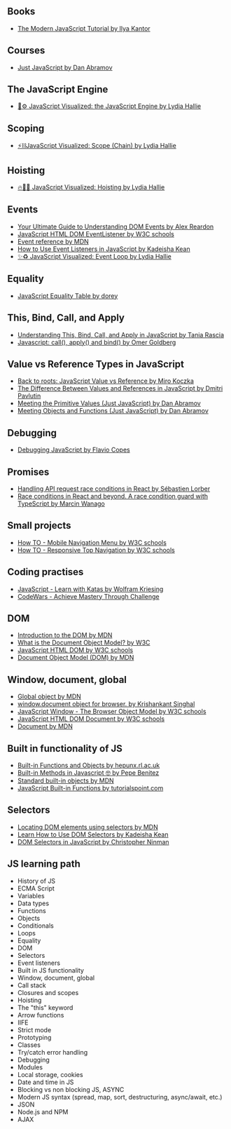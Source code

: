 ## **Books**
- [The Modern JavaScript Tutorial by Ilya Kantor](https://javascript.info/)

## **Courses**
- [Just JavaScript by Dan Abramov](https://justjavascript.com/)

## **The JavaScript Engine**
- [🚀⚙️ JavaScript Visualized: the JavaScript Engine by Lydia Hallie](https://dev.to/lydiahallie/javascript-visualized-the-javascript-engine-4cdf)

## **Scoping**
- [⚡️⛓JavaScript Visualized: Scope (Chain) by Lydia Hallie](https://dev.to/lydiahallie/javascript-visualized-scope-chain-13pd)

## **Hoisting**
- [🔥🕺🏼 JavaScript Visualized: Hoisting by Lydia Hallie](https://dev.to/lydiahallie/javascript-visualized-hoisting-478h)

## **Events**
- [Your Ultimate Guide to Understanding DOM Events by Alex Reardon](https://egghead.io/courses/your-ultimate-guide-to-understanding-dom-events-6c0c0d23)
- [JavaScript HTML DOM EventListener by W3C schools](https://www.w3schools.com/js/js_htmldom_eventlistener.asp)
- [Event reference by MDN](https://developer.mozilla.org/en-US/docs/Web/Events)
- [How to Use Event Listeners in JavaScript by Kadeisha Kean](https://www.makeuseof.com/javascript-event-listeners-how-to-use/)
- [✨♻️ JavaScript Visualized: Event Loop by Lydia Hallie](https://dev.to/lydiahallie/javascript-visualized-event-loop-3dif)

## **Equality**
- [JavaScript Equality Table by dorey](https://dorey.github.io/JavaScript-Equality-Table/unified/)

## **This, Bind, Call, and Apply**
- [Understanding This, Bind, Call, and Apply in JavaScript by Tania Rascia](https://www.taniarascia.com/this-bind-call-apply-javascript)
- [Javascript: call(), apply() and bind() by Omer Goldberg](https://medium.com/@omergoldberg/javascript-call-apply-and-bind-e5c27301f7bb)

## **Value vs Reference Types in JavaScript**
- [Back to roots: JavaScript Value vs Reference by Miro Koczka](https://medium.com/dailyjs/back-to-roots-javascript-value-vs-reference-8fb69d587a18)
- [The Difference Between Values and References in JavaScript by Dmitri Pavlutin](https://dmitripavlutin.com/value-vs-reference-javascript/)
- [Meeting the Primitive Values (Just JavaScript) by Dan Abramov](https://justjavascript.com/learn/05-meeting-the-primitive-values)
- [Meeting Objects and Functions (Just JavaScript) by Dan Abramov](https://justjavascript.com/learn/06-meeting-objects-and-functions)

## **Debugging**
- [Debugging JavaScript by Flavio Copes](https://flaviocopes.com/debugging/)

## **Promises**
- [Handling API request race conditions in React by Sébastien Lorber](https://sebastienlorber.com/handling-api-request-race-conditions-in-react)
- [Race conditions in React and beyond. A race condition guard with TypeScript by Marcin Wanago](https://wanago.io/2020/03/02/race-conditions-in-react-and-beyond-a-race-condition-guard-with-typescript/)

## **Small projects**
- [How TO - Mobile Navigation Menu by W3C schools](https://www.w3schools.com/howto/howto_js_mobile_navbar.asp)
- [How TO - Responsive Top Navigation by W3C schools](https://www.w3schools.com/howto/howto_js_topnav_responsive.asp)

## **Coding practises**
- [JavaScript - Learn with Katas by Wolfram Kriesing](https://jskatas.org/katas/)
- [CodeWars - Achieve Mastery Through Challenge](https://www.codewars.com/)

## **DOM**
- [Introduction to the DOM by MDN](https://developer.mozilla.org/en-US/docs/Web/API/Document_Object_Model/Introduction)
- [What is the Document Object Model? by W3C](https://www.w3.org/TR/REC-DOM-Level-1/introduction.html)
- [JavaScript HTML DOM by W3C schools](https://www.w3schools.com/js/js_htmldom.asp)
- [Document Object Model (DOM) by MDN](https://developer.mozilla.org/en-US/docs/Web/API/Document_Object_Model)

## **Window, document, global**
- [Global object by MDN](https://developer.mozilla.org/en-US/docs/Glossary/Global_object)
- [window.document object for browser. by Krishankant Singhal](https://krishankantsinghal.medium.com/window-document-object-for-browser-ac15902be531)
- [JavaScript Window - The Browser Object Model by W3C schools](https://www.w3schools.com/js/js_window.asp)
- [JavaScript HTML DOM Document by W3C schools](https://www.w3schools.com/js/js_htmldom_document.asp)
- [Document by MDN](https://developer.mozilla.org/en-US/docs/Web/API/Document)

## **Built in functionality of JS**
- [Built-in Functions and Objects by hepunx.rl.ac.uk](https://hepunx.rl.ac.uk/~adye/jsspec11/builtin.htm)
- [Built-in Methods in Javascript 🤓 by Pepe Benitez](https://dev.to/elpepebenitez/built-in-methods-in-javascript-4bll)
- [Standard built-in objects by MDN](https://developer.mozilla.org/en-US/docs/Web/JavaScript/Reference/Global_Objects)
- [JavaScript Built-in Functions by tutorialspoint.com](https://www.tutorialspoint.com/javascript/javascript_builtin_functions.htm)

## **Selectors**
- [Locating DOM elements using selectors by MDN](https://developer.mozilla.org/en-US/docs/Web/API/Document_object_model/Locating_DOM_elements_using_selectors)
- [Learn How to Use DOM Selectors by Kadeisha Kean](https://www.makeuseof.com/dom-selectors-how-to-use/)
- [DOM Selectors in JavaScript by Christopher Ninman](https://dev.to/alternate_robot/dom-selectors-in-javascript-344i)

## **JS learning path**
- History of JS
- ECMA Script
- Variables
- Data types
- Functions
- Objects
- Conditionals
- Loops
- Equality
- DOM
- Selectors
- Event listeners
- Built in JS functionality
- Window, document, global
- Call stack
- Closures and scopes
- Hoisting
- The "this" keyword
- Arrow functions
- IIFE
- Strict mode
- Prototyping
- Classes
- Try/catch error handling
- Debugging
- Modules
- Local storage, cookies
- Date and time in JS
- Blocking vs non blocking JS, ASYNC
- Modern JS syntax (spread, map, sort, destructuring, async/await, etc.)
- JSON
- Node.js and NPM
- AJAX
